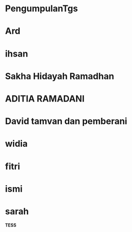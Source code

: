 # PengumpulanTgs
# Ard
# ihsan 
# Sakha Hidayah Ramadhan
# ADITIA RAMADANI
# David tamvan dan pemberani
# widia 
# fitri
# ismi
# sarah
#### TESS ####
